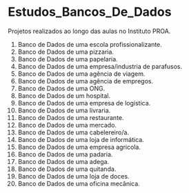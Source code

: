 # Estudos_Bancos_De_Dados
Projetos realizados ao longo das aulas no Instituto PROA.

1) Banco de Dados de uma escola profissionalizante.
2) Banco de Dados de uma pizzaria.
3) Banco de Dados de uma papelaria.
4) Banco de Dados de uma empresa/industria de parafusos.
5) Banco de Dados de uma agência de viagem.
6) Banco de Dados de uma agência de empregos.
7) Banco de Dados de uma ONG.
8) Banco de Dados de um hospital.
9) Banco de Dados de uma empresa de logística.
10) Banco de Dados de uma livraria.
11) Banco de Dados de uma restaurante.
12) Banco de Dados de uma mercado.
13) Banco de Dados de uma cabelereiro/a.
14) Banco de Dados de uma loja de informática.
15) Banco de Dados de uma empresa agricola.
16) Banco de Dados de uma padaria.
17) Banco de Dados de uma adega.
18) Banco de Dados de uma quitanda.
19) Banco de Dados de uma loja de doces.
20) Banco de Dados de uma oficina mecânica.
